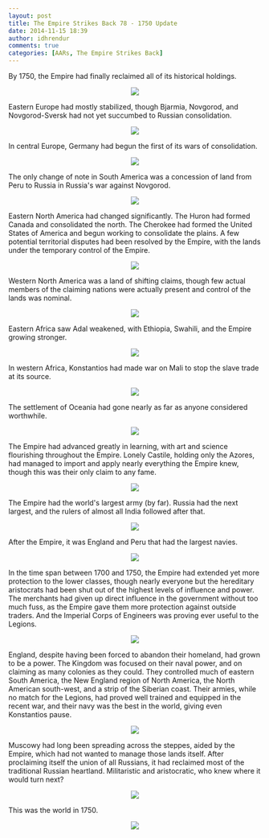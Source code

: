 ```yaml
---
layout: post
title: The Empire Strikes Back 78 - 1750 Update
date: 2014-11-15 18:39
author: idhrendur
comments: true
categories: [AARs, The Empire Strikes Back]
---
```

By 1750, the Empire had finally reclaimed all of its historical holdings.  
<p align="center"><img src="/assets/tesb_images/78-1.png"></p>

Eastern Europe had mostly stabilized, though Bjarmia, Novgorod, and Novgorod-Sversk had not yet succumbed to Russian consolidation.  
<p align="center"><img src="/assets/tesb_images/78-2.png"></p>

In central Europe, Germany had begun the first of its wars of consolidation.  
<p align="center"><img src="/assets/tesb_images/78-3.png"></p>

The only change of note in South America was a concession of land from Peru to Russia in Russia's war against Novgorod.  
<p align="center"><img src="/assets/tesb_images/78-4.png"></p>

Eastern North America had changed significantly. The Huron had formed Canada and consolidated the north. The Cherokee had formed the United States of America and begun working to consolidate the plains. A few potential territorial disputes had been resolved by the Empire, with the lands under the temporary control of the Empire.  
<p align="center"><img src="/assets/tesb_images/78-5.png"></p>

Western North America was a land of shifting claims, though few actual members of the claiming nations were actually present and control of the lands was nominal.  
<p align="center"><img src="/assets/tesb_images/78-6.png"></p>

Eastern Africa saw Adal weakened, with Ethiopia, Swahili, and the Empire growing stronger.  
<p align="center"><img src="/assets/tesb_images/78-7.png"></p>

In western Africa, Konstantios had made war on Mali to stop the slave trade at its source.  
<p align="center"><img src="/assets/tesb_images/78-8.png"></p>

The settlement of Oceania had gone nearly as far as anyone considered worthwhile.  
<p align="center"><img src="/assets/tesb_images/78-9.png"></p>

The Empire had advanced greatly in learning, with art and science flourishing throughout the Empire. Lonely Castile, holding only the Azores, had managed to import and apply nearly everything the Empire knew, though this was their only claim to any fame.  
<p align="center"><img src="/assets/tesb_images/78-10.png"></p>

The Empire had the world's largest army (by far). Russia had the next largest, and the rulers of almost all India followed after that.  
<p align="center"><img src="/assets/tesb_images/78-11.png"></p>

After the Empire, it was England and Peru that had the largest navies.  
<p align="center"><img src="/assets/tesb_images/78-12.png"></p>

In the time span between 1700 and 1750, the Empire had extended yet more protection to the lower classes, though nearly everyone but the hereditary aristocrats had been shut out of the highest levels of influence and power. The merchants had given up direct influence in the government without too much fuss, as the Empire gave them more protection against outside traders. And the Imperial Corps of Engineers was proving ever useful to the Legions.  
<p align="center"><img src="/assets/tesb_images/78-13.png"></p>

England, despite having been forced to abandon their homeland, had grown to be a power. The Kingdom was focused on their naval power, and on claiming as many colonies as they could. They controlled much of eastern South America, the New England region of North America, the North American south-west, and a strip of the Siberian coast. Their armies, while no match for the Legions, had proved well trained and equipped in the recent war, and their navy was the best in the world, giving even Konstantios pause.  
<p align="center"><img src="/assets/tesb_images/78-14.png"></p>

Muscowy had long been spreading across the steppes, aided by the Empire, which had not wanted to manage those lands itself. After proclaiming itself the union of all Russians, it had reclaimed most of the traditional Russian heartland. Militaristic and aristocratic, who knew where it would turn next?  
<p align="center"><img src="/assets/tesb_images/78-15.png"></p>

This was the world in 1750.  
<p align="center"><img src="/assets/tesb_images/78-16.png"></p>
